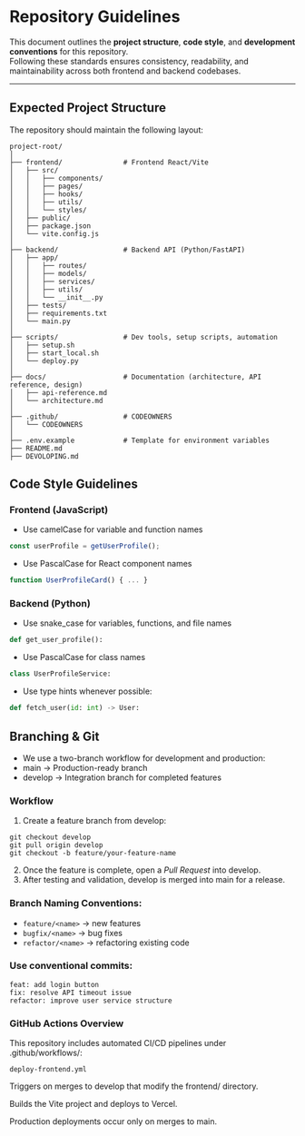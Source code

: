 # Repository Guidelines

This document outlines the **project structure**, **code style**, and **development conventions** for this repository.  
Following these standards ensures consistency, readability, and maintainability across both frontend and backend codebases.

---

## Expected Project Structure

The repository should maintain the following layout:

```
project-root/
│
├── frontend/               # Frontend React/Vite
│   ├── src/
│   │   ├── components/
│   │   ├── pages/
│   │   ├── hooks/
│   │   ├── utils/
│   │   └── styles/
│   ├── public/
│   ├── package.json
│   └── vite.config.js
│
├── backend/                # Backend API (Python/FastAPI)
│   ├── app/
│   │   ├── routes/
│   │   ├── models/
│   │   ├── services/
│   │   ├── utils/
│   │   └── __init__.py
│   ├── tests/
│   ├── requirements.txt
│   └── main.py
│
├── scripts/                # Dev tools, setup scripts, automation
│   ├── setup.sh
│   ├── start_local.sh
│   └── deploy.py
│
├── docs/                   # Documentation (architecture, API reference, design)
│   ├── api-reference.md
│   └── architecture.md
│
├── .github/                # CODEOWNERS
│   └── CODEOWNERS
│
├── .env.example            # Template for environment variables
├── README.md
├── DEVOLOPING.md
```

## Code Style Guidelines

### Frontend (JavaScript)
* Use camelCase for variable and function names
```JavaScript
const userProfile = getUserProfile();
```
* Use PascalCase for React component names
```JavaScript
function UserProfileCard() { ... }
```

### Backend (Python)
* Use snake_case for variables, functions, and file names
```Python
def get_user_profile():
```
* Use PascalCase for class names
```Python
class UserProfileService:
```
* Use type hints whenever possible:
```Python
def fetch_user(id: int) -> User:
```

## Branching & Git
- We use a two-branch workflow for development and production:
- main → Production-ready branch
- develop → Integration branch for completed features

### Workflow 
1. Create a feature branch from develop:
```
git checkout develop
git pull origin develop
git checkout -b feature/your-feature-name
```
2. Once the feature is complete, open a *Pull Request* into develop.
3. After testing and validation, develop is merged into main for a release.

### Branch Naming Conventions:
- `feature/<name>` → new features
- `bugfix/<name>` → bug fixes
- `refactor/<name>` → refactoring existing code

### Use conventional commits:
```
feat: add login button
fix: resolve API timeout issue
refactor: improve user service structure
```


### GitHub Actions Overview

This repository includes automated CI/CD pipelines under .github/workflows/:

`deploy-frontend.yml`

Triggers on merges to develop that modify the frontend/ directory.

Builds the Vite project and deploys to Vercel.

Production deployments occur only on merges to main.

